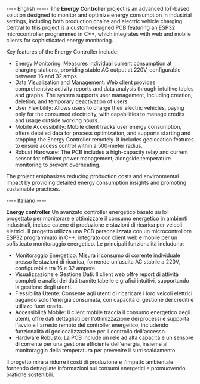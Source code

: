 ---- English -----
The **Energy Controller** project is an advanced IoT-based solution designed to monitor and optimize energy consumption in industrial settings, including both production chains and electric vehicle charging. Central to this project is a custom-designed PCB featuring an ESP32 microcontroller programmed in C++, which integrates with web and mobile clients for sophisticated energy monitoring.

Key features of the Energy Controller include:

* Energy Monitoring: Measures individual current consumption at charging stations, providing stable AC output at 220V, configurable between 16 and 32 amps.
* Data Visualization and Management: Web client provides comprehensive activity reports and data analysis through intuitive tables and graphs. The system supports user management, including creation, deletion, and temporary deactivation of users.
* User Flexibility: Allows users to charge their electric vehicles, paying only for the consumed electricity, with capabilities to manage credits and usage outside working hours.
* Mobile Accessibility: Mobile client tracks user energy consumption, offers detailed data for process optimization, and supports starting and stopping the Energy Controller remotely. It includes geolocation features to ensure access control within a 500-meter radius.
* Robust Hardware: The PCB includes a high-capacity relay and current sensor for efficient power management, alongside temperature monitoring to prevent overheating.


The project emphasizes reducing production costs and environmental impact by providing detailed energy consumption insights and promoting sustainable practices.


---- Italiano ----

**Energy controller** Un avanzato controller energetico basato su IoT progettato per monitorare e ottimizzare il consumo energetico in ambienti industriali, incluse catene di produzione e stazioni di ricarica per veicoli elettrici. Il progetto utilizza una PCB personalizzata con un microcontrollore ESP32 programmato in C++, integrato con client web e mobile per un sofisticato monitoraggio energetico. Le principali funzionalità includono:

* Monitoraggio Energetico: Misura il consumo di corrente individuale presso le stazioni di ricarica, fornendo un'uscita AC stabile a 220V, configurabile tra 16 e 32 ampere.
* Visualizzazione e Gestione Dati: Il client web offre report di attività completi e analisi dei dati tramite tabelle e grafici intuitivi, supportando la gestione degli utenti.
* Flessibilità Utente: Consente agli utenti di ricaricare i loro veicoli elettrici pagando solo l'energia consumata, con capacità di gestione dei crediti e utilizzo fuori orario.
* Accessibilità Mobile: Il client mobile traccia il consumo energetico degli utenti, offre dati dettagliati per l'ottimizzazione dei processi e supporta l'avvio e l'arresto remoto del controller energetico, includendo funzionalità di geolocalizzazione per il controllo dell'accesso.
* Hardware Robusto: La PCB include un relè ad alta capacità e un sensore di corrente per una gestione efficiente dell'energia, insieme al monitoraggio della temperatura per prevenire il surriscaldamento.

Il progetto mira a ridurre i costi di produzione e l'impatto ambientale fornendo dettagliate informazioni sui consumi energetici e promuovendo pratiche sostenibili.
